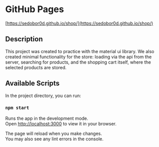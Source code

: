 # GitHub Pages

[https://sedobor0d.github.io/shop/](https://sedobor0d.github.io/shop/)

## Description

This project was created to practice with the material ui library. 
We also created minimal functionality for the store: loading via the api from the server, 
searching for products, and the shopping cart itself, where the selected products are stored.

## Available Scripts

In the project directory, you can run:

### `npm start`

Runs the app in the development mode.\
Open [http://localhost:3000](http://localhost:3000) to view it in your browser.

The page will reload when you make changes.\
You may also see any lint errors in the console.
